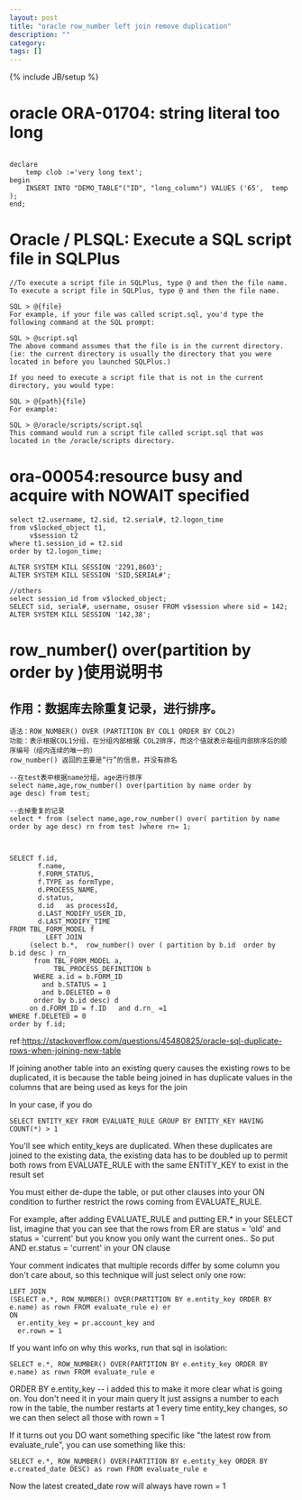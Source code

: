 ```yaml
---
layout: post
title: "oracle row_number left join remove duplication"
description: ""
category: 
tags: []
---
```

{% include JB/setup %}

# oracle ORA-01704: string literal too long
```

declare
    temp clob :='very long text';
begin
    INSERT INTO "DEMO_TABLE"("ID", "long_column") VALUES ('65',  temp );
end;

```

# Oracle / PLSQL: Execute a SQL script file in SQLPlus

```
//To execute a script file in SQLPlus, type @ and then the file name.
To execute a script file in SQLPlus, type @ and then the file name.

SQL > @{file}
For example, if your file was called script.sql, you'd type the following command at the SQL prompt:

SQL > @script.sql
The above command assumes that the file is in the current directory. (ie: the current directory is usually the directory that you were located in before you launched SQLPlus.)

If you need to execute a script file that is not in the current directory, you would type:

SQL > @{path}{file}
For example:

SQL > @/oracle/scripts/script.sql
This command would run a script file called script.sql that was located in the /oracle/scripts directory.

```

#  ora-00054:resource busy and acquire with NOWAIT specified  

```
select t2.username, t2.sid, t2.serial#, t2.logon_time
from v$locked_object t1,
     v$session t2
where t1.session_id = t2.sid
order by t2.logon_time;

ALTER SYSTEM KILL SESSION '2291,8603';
ALTER SYSTEM KILL SESSION 'SID,SERIAL#'; 

//others
select session_id from v$locked_object;
SELECT sid, serial#, username, osuser FROM v$session where sid = 142;
ALTER SYSTEM KILL SESSION '142,38';
```

# row_number() over(partition by order by )使用说明书
## 作用：数据库去除重复记录，进行排序。

```
语法：ROW_NUMBER() OVER (PARTITION BY COL1 ORDER BY COL2)
功能：表示根据COL1分组，在分组内部根据 COL2排序，而这个值就表示每组内部排序后的顺序编号（组内连续的唯一的）
row_number() 返回的主要是“行”的信息，并没有排名 

--在test表中根据name分组，age进行排序
select name,age,row_number() over(partition by name order by
age desc) from test;

--去掉重复的记录
select * from (select name,age,row_number() over( partition by name 
order by age desc) rn from test )where rn= 1;



SELECT f.id,
       f.name,
       f.FORM_STATUS,
       f.TYPE as formType,
       d.PROCESS_NAME,
       d.status,
       d.id   as processId,
       d.LAST_MODIFY_USER_ID,
       d.LAST_MODIFY_TIME
FROM TBL_FORM_MODEL f
         LEFT JOIN
     (select b.*,  row_number() over ( partition by b.id  order by b.id desc ) rn_
      from TBL_FORM_MODEL a,
           TBL_PROCESS_DEFINITION b
      WHERE a.id = b.FORM_ID
        and b.STATUS = 1
        and b.DELETED = 0
      order by b.id desc) d
     on d.FORM_ID = f.ID   and d.rn_ =1
WHERE f.DELETED = 0
order by f.id;
```


ref:https://stackoverflow.com/questions/45480825/oracle-sql-duplicate-rows-when-joining-new-table

If joining another table into an existing query causes the existing rows to be duplicated, it is because the table being joined in has duplicate values in the columns that are being used as keys for the join

In your case, if you do

```
SELECT ENTITY_KEY FROM EVALUATE_RULE GROUP BY ENTITY_KEY HAVING COUNT(*) > 1
```

You'll see which entity_keys are duplicated. When these duplicates are joined to the existing data, the existing data has to be doubled up to permit both rows from EVALUATE_RULE with the same ENTITY_KEY to exist in the result set

You must either de-dupe the table, or put other clauses into your ON condition to further restrict the rows coming from EVALUATE_RULE.

For example, after adding EVALUATE_RULE and putting ER.* in your SELECT list, imagine that you can see that the rows from ER are status = 'old' and status = 'current' but you know you only want the current ones.. So put AND er.status = 'current' in your ON clause

Your comment indicates that multiple records differ by some column you don't care about, so this technique will just select only one row:

```
LEFT JOIN 
(SELECT e.*, ROW_NUMBER() OVER(PARTITION BY e.entity_key ORDER BY e.name) as rown FROM evaluate_rule e) er
ON
  er.entity_key = pr.account_key and 
  er.rown = 1
```

If you want info on why this works, run that sql in isolation:

```
SELECT e.*, ROW_NUMBER() OVER(PARTITION BY e.entity_key ORDER BY e.name) as rown FROM evaluate_rule e
```

ORDER BY e.entity_key -- i added this to make it more clear what is going on. You don't need it in your main query
It just assigns a number to each row in the table, the number restarts at 1 every time entity_key changes, so we can then select all those with rown = 1

If it turns out you DO want something specific like "the latest row from evaluate_rule", you can use something like this:

```
SELECT e.*, ROW_NUMBER() OVER(PARTITION BY e.entity_key ORDER BY e.created_date DESC) as rown FROM evaluate_rule e
```
Now the latest created_date row will always have rown = 1
 